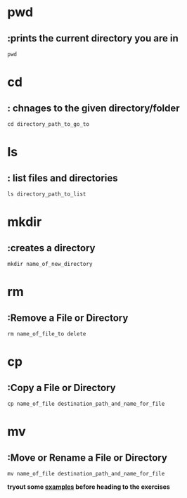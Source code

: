 # pwd
## :prints the current directory you are in
    pwd
# cd 
## : chnages to the given directory/folder
    cd directory_path_to_go_to
# ls 
## : list files and directories
    ls directory_path_to_list
# mkdir 
## :creates a directory
    mkdir name_of_new_directory
# rm  
## :Remove a File or Directory
    rm name_of_file_to delete

# cp 
## :Copy a File or Directory
    cp name_of_file destination_path_and_name_for_file
# mv 
## :Move or Rename a File or Directory
    mv name_of_file destination_path_and_name_for_file

**tryout some [examples](https://github.com/ROT101/learn_something/blob/main/linux%20basics/navigation_and_file_managing/2_navigation_and_file_managment.md) before heading to the exercises**
